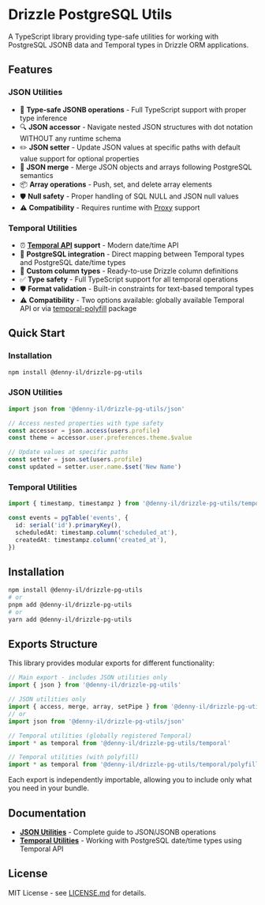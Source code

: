 # Drizzle PostgreSQL Utils

A TypeScript library providing type-safe utilities for working with PostgreSQL JSONB data and Temporal types in Drizzle ORM applications.

## Features

### JSON Utilities
- 🎯 **Type-safe JSONB operations** - Full TypeScript support with proper type inference
- 🔍 **JSON accessor** - Navigate nested JSON structures with dot notation WITHOUT any runtime schema
- ✏️ **JSON setter** - Update JSON values at specific paths with default value support for optional properties
- 🔄 **JSON merge** - Merge JSON objects and arrays following PostgreSQL semantics
- 📦 **Array operations** - Push, set, and delete array elements
- 🛡️ **Null safety** - Proper handling of SQL NULL and JSON null values
- ⚠️ **Compatibility** - Requires runtime with [Proxy](https://developer.mozilla.org/en-US/docs/Web/JavaScript/Reference/Global_Objects/Proxy#browser_compatibility) support

### Temporal Utilities
- ⏰ **[Temporal API](https://developer.mozilla.org/en-US/docs/Web/JavaScript/Reference/Global_Objects/Temporal) support** - Modern date/time API
- 📅 **PostgreSQL integration** - Direct mapping between Temporal types and PostgreSQL date/time types
- 🔧 **Custom column types** - Ready-to-use Drizzle column definitions
- ✅ **Type safety** - Full TypeScript support for all temporal operations
- 🛡️ **Format validation** - Built-in constraints for text-based temporal types
- ⚠️ **Compatibility** - Two options available: globally available Temporal API or via [temporal-polyfill](https://github.com/fullcalendar/temporal-polyfill) package

## Quick Start

### Installation

```bash
npm install @denny-il/drizzle-pg-utils
```

### JSON Utilities

```typescript
import json from '@denny-il/drizzle-pg-utils/json'

// Access nested properties with type safety
const accessor = json.access(users.profile)
const theme = accessor.user.preferences.theme.$value

// Update values at specific paths
const setter = json.set(users.profile)
const updated = setter.user.name.$set('New Name')
```

### Temporal Utilities

```typescript
import { timestamp, timestampz } from '@denny-il/drizzle-pg-utils/temporal'

const events = pgTable('events', {
  id: serial('id').primaryKey(),
  scheduledAt: timestamp.column('scheduled_at'),
  createdAt: timestampz.column('created_at'),
})
```

## Installation

```bash
npm install @denny-il/drizzle-pg-utils
# or
pnpm add @denny-il/drizzle-pg-utils
# or
yarn add @denny-il/drizzle-pg-utils
```

## Exports Structure

This library provides modular exports for different functionality:

```typescript
// Main export - includes JSON utilities only
import { json } from '@denny-il/drizzle-pg-utils'

// JSON utilities only
import { access, merge, array, setPipe } from '@denny-il/drizzle-pg-utils/json'
// or
import json from '@denny-il/drizzle-pg-utils/json'

// Temporal utilities (globally registered Temporal)
import * as temporal from '@denny-il/drizzle-pg-utils/temporal'

// Temporal utilities (with polyfill)
import * as temporal from '@denny-il/drizzle-pg-utils/temporal/polyfill'
```

Each export is independently importable, allowing you to include only what you need in your bundle.

## Documentation

- **[JSON Utilities](./doc/json.md)** - Complete guide to JSON/JSONB operations
- **[Temporal Utilities](./doc/temporal.md)** - Working with PostgreSQL date/time types using Temporal API

## License

MIT License - see [LICENSE.md](LICENSE.md) for details.
